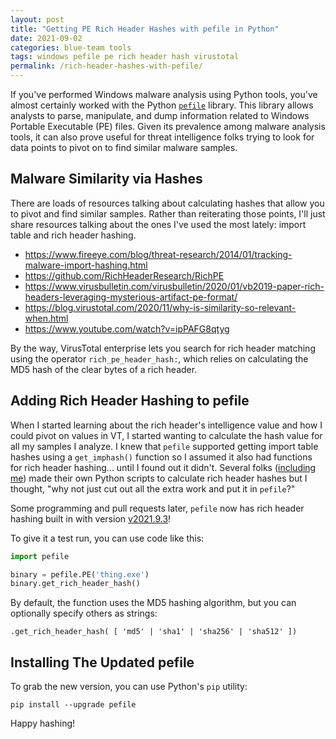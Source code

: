 ```yaml
---
layout: post
title: "Getting PE Rich Header Hashes with pefile in Python"
date: 2021-09-02
categories: blue-team tools
tags: windows pefile pe rich header hash virustotal
permalink: /rich-header-hashes-with-pefile/
---
```


If you've performed Windows malware analysis using Python tools, you've almost certainly worked with the Python [`pefile`](https://github.com/erocarrera/pefile) library. This library allows analysts to parse, manipulate, and dump information related to Windows Portable Executable (PE) files. Given its prevalence among malware analysis tools, it can also prove useful for threat intelligence folks trying to look for data points to pivot on to find similar malware samples.

## Malware Similarity via Hashes

There are loads of resources talking about calculating hashes that allow you to pivot and find similar samples. Rather than reiterating those points, I'll just share resources talking about the ones I've used the most lately: import table and rich header hashing.

- <https://www.fireeye.com/blog/threat-research/2014/01/tracking-malware-import-hashing.html>
- <https://github.com/RichHeaderResearch/RichPE>
- <https://www.virusbulletin.com/virusbulletin/2020/01/vb2019-paper-rich-headers-leveraging-mysterious-artifact-pe-format/>
- <https://blog.virustotal.com/2020/11/why-is-similarity-so-relevant-when.html>
- <https://www.youtube.com/watch?v=ipPAFG8qtyg>

By the way, VirusTotal enterprise lets you search for rich header matching using the operator `rich_pe_header_hash:`, which relies on calculating the MD5 hash of the clear bytes of a rich header.

## Adding Rich Header Hashing to pefile

When I started learning about the rich header's intelligence value and how I could pivot on values in VT, I started wanting to calculate the hash value for all my samples I analyze. I knew that `pefile` supported getting import table hashes using a `get_imphash()` function so I assumed it also had functions for rich header hashing... until I found out it didn't. Several folks ([including me](https://github.com/ForensicITGuy/rhh-md5)) made their own Python scripts to calculate rich header hashes but I thought, "why not just cut out all the extra work and put it in `pefile`?"

Some programming and pull requests later, `pefile` now has rich header hashing built in with version [v2021.9.3](https://github.com/erocarrera/pefile/releases/tag/v2021.9.3)!

To give it a test run, you can use code like this:

```python
import pefile

binary = pefile.PE('thing.exe')
binary.get_rich_header_hash()
```

By default, the function uses the MD5 hashing algorithm, but you can optionally specify others as strings:

`.get_rich_header_hash( [ 'md5' | 'sha1' | 'sha256' | 'sha512' ])`

## Installing The Updated pefile

To grab the new version, you can use Python's `pip` utility:

`pip install --upgrade pefile`

Happy hashing!